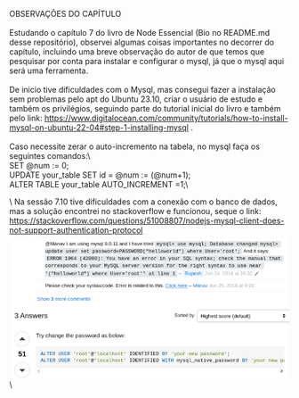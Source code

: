 OBSERVAÇÕES DO CAPÍTULO\
 \
Estudando o capítulo 7 do livro de Node Essencial (Bio no README.md desse repositório), observei algumas coisas importantes no decorrer do capítulo, incluindo uma breve observação do autor de que temos que pesquisar por conta para instalar e configurar o mysql, já que o mysql aqui será uma ferramenta.\
\
De inicio tive dificuldades com o Mysql, mas consegui fazer a instalação sem problemas pelo apt do Ubuntu 23.10, criar o usuário de estudo e também os privilégios, seguindo parte do tutorial inicial do livro e também pelo link: https://www.digitalocean.com/community/tutorials/how-to-install-mysql-on-ubuntu-22-04#step-1-installing-mysql .\
\
Caso necessite zerar o auto-incremento na tabela, no mysql faça os seguintes comandos:\  
SET  @num := 0;\
UPDATE your_table SET id = @num := (@num+1);\
ALTER TABLE your_table AUTO_INCREMENT =1;\

\ 
Na sessão 7.10 tive dificuldades com a conexão com o banco de dados, mas a solução encontrei no stackoverflow e funcionou, seque o link: https://stackoverflow.com/questions/51008807/nodejs-mysql-client-does-not-support-authentication-protocol \
![img.png](img.png) \
 \ 